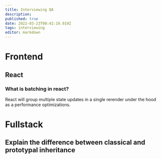 ```yaml
---
title: Interviewing QA
description: 
published: true
date: 2022-03-23T00:42:19.919Z
tags: interviewing
editor: markdown
---
```


# Frontend
## React
### What is batching in react?
React will group multiple state updates in a single rerender under the hood as a performance optimizations.

# Fullstack
## Explain the difference between classical and prototypal inheritance